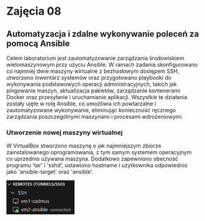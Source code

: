 # Zajęcia 08
## Automatyzacja i zdalne wykonywanie poleceń za pomocą Ansible

Celem laboratorium jest zautomatyzowanie zarządzania środowiskiem wielomaszynowym przy użyciu Ansible. W ramach zadania skonfigurowano co najmniej dwie maszyny wirtualne z bezhasłowym dostępem SSH, utworzono inwentarz systemów oraz przygotowano playbooki do wykonywania podstawowych operacji administracyjnych, takich jak pingowanie maszyn, aktualizacja pakietów, zarządzanie kontenerami Docker oraz przesyłanie i uruchamianie aplikacji. Wszystkie te działania zostały ujęte w rolę Ansible, co umożliwia ich powtarzalne i zautomatyzowane wykonywanie, eliminując konieczność ręcznego zarządzania poszczególnymi maszynami i procesami wdrożeniowymi.

### Utworzenie nowej maszyny wirtualnej
W VirtualBox stworzono maszynę o jak najmniejszym zbiorze zainstalowanego oprogramowania, z tym samym systemem operacyjnym co uprzednio używana maszyna. Dodatkowo zapewniono obecność programu 'tar' i 'sshd', ustawiono hostname i użytkownika odpowiednio jako 'ansible-target' oraz 'ansible'.

![Opis obrazka](lab8/1.png)
